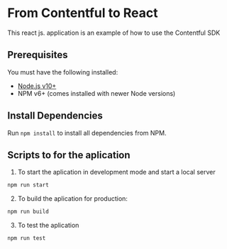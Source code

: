 # From Contentful to React

This react js. application is an example of how to use the Contentful SDK

## Prerequisites

You must have the following installed:

- [Node.js v10+](https://nodejs.org/en/download/)
- NPM v6+ (comes installed with newer Node versions)

## Install Dependencies

Run `npm install` to install all dependencies from NPM.

## Scripts to for the aplication

1. To start the aplication in development mode and start a local server

```bash
npm run start
```

2. To build the aplication for production:

```bash
npm run build
```

3. To test the aplication

```bash
npm run test
```
